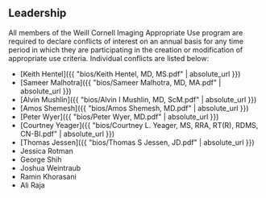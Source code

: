 ## Leadership

All members of the Weill Cornell Imaging Appropriate Use program are required to declare conflicts of interest on an annual basis for any time period in which they are participating in the creation or modification of appropriate use criteria. Individual conflicts are listed below:


* [Keith Hentel]({{ "bios/Keith Hentel, MD, MS.pdf" | absolute_url }})
* [Sameer Malhotra]({{ "bios/Sameer Malhotra, MD, MA.pdf" | absolute_url }})
* [Alvin Mushlin]({{ "bios/Alvin I Mushlin, MD, ScM.pdf" | absolute_url }})
* [Amos Shemesh]({{ "bios/Amos Shemesh, MD.pdf" | absolute_url }})
* [Peter Wyer]({{ "bios/Peter Wyer, MD.pdf" | absolute_url }})
* [Courtney Yeager]({{ "bios/Courtney L. Yeager, MS, RRA, RT(R), RDMS, CN-BI.pdf" | absolute_url }})
* [Thomas Jessen]({{ "bios/Thomas S Jessen, JD.pdf" | absolute_url }})
* Jessica Rotman
* George Shih
* Joshua Weintraub
* Ramin Khorasani
* Ali Raja

<script type='text/javascript'>
var links = document.links;

for (var i = 0; i < links.length; i++) {
  if (links[i].hostname != window.location.hostname) {
    links[i].target = '_blank';
  }
}
</script>

